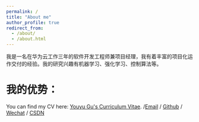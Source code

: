 ```yaml
---
permalink: /
title: "About me"
author_profile: true
redirect_from: 
  - /about/
  - /about.html
---
```

我是一名在华为云工作三年的软件开发工程师兼项目经理，我有着丰富的项目化运作交付的经验。我的研究兴趣有机器学习、强化学习、控制算法等。

我的优势：
======
You can find my CV here: [Youyu Gu's Curriculum Vitae](https://youyugu666.github.io/2applyRA//cv/).
 /[Email](../portfolio/) / [Github](https://github.com/youyugu666) / [Wechat](../images/wechat.png) / [CSDN](https://blog.csdn.net/weixin_41945385?type=blog)

